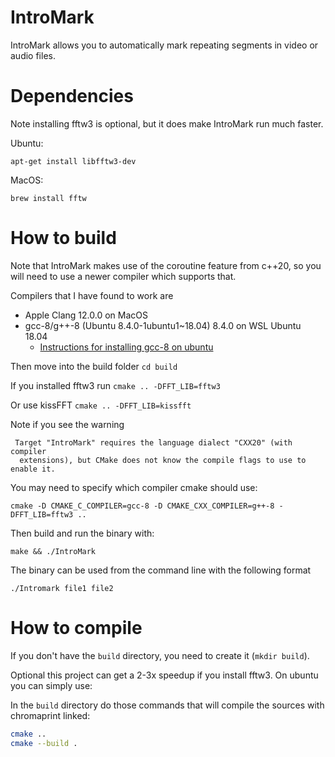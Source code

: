 # IntroMark
IntroMark allows you to automatically mark repeating segments in video or audio files.

# Dependencies
Note installing fftw3 is optional, but it does make IntroMark run much faster.

Ubuntu:
```
apt-get install libfftw3-dev
```

MacOS:
```
brew install fftw
```

# How to build
Note that IntroMark makes use of the coroutine feature from c++20, so you will need to use a newer compiler which supports that.

Compilers that I have found to work are
* Apple Clang 12.0.0 on MacOS
* gcc-8/g++-8 (Ubuntu 8.4.0-1ubuntu1~18.04) 8.4.0 on WSL Ubuntu 18.04
  * [Instructions for installing gcc-8 on ubuntu](https://askubuntu.com/a/1087116/1171839)


Then move into the build folder ```cd build```

If you installed fftw3 run ```cmake .. -DFFT_LIB=fftw3```

Or use kissFFT ```cmake .. -DFFT_LIB=kissfft```

Note if you see the warning
```
 Target "IntroMark" requires the language dialect "CXX20" (with compiler
  extensions), but CMake does not know the compile flags to use to enable it.
```
You may need to specify which compiler cmake should use:
```
cmake -D CMAKE_C_COMPILER=gcc-8 -D CMAKE_CXX_COMPILER=g++-8 -DFFT_LIB=fftw3 ..
```



Then build and run the binary with:
```
make && ./IntroMark
```


The binary can be used from the command line with the following format

```./Intromark file1 file2```


# How to compile
If you don't have the `build` directory, you need to create it (`mkdir build`).

Optional this project can get a 2-3x speedup if you install fftw3.
On ubuntu you can simply use:


In the `build` directory do those commands that will compile the sources with chromaprint linked:
```bash
cmake ..
cmake --build .
```
